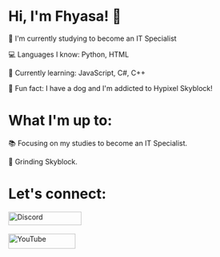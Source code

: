 # Hi, I'm Fhyasa! 👋
🌱 I'm currently studying to become an IT Specialist

💻 Languages I know: Python, HTML

🔧 Currently learning: JavaScript, C#, C++

🐶 Fun fact: I have a dog and I'm addicted to Hypixel Skyblock!

# What I'm up to:
📚 Focusing on my studies to become an IT Specialist.

🚀 Grinding Skyblock.

# Let's connect:
<div>
  <a href="https://discord.com/users/fhyasa">
    <img src="https://cdn.prod.website-files.com/6257adef93867e50d84d30e2/636e0b5061df29d55a92d945_full_logo_blurple_RGB.svg" alt="Discord" width="146" height="27">
  </a>
</div>
<br>
<div>
  <a href="https://www.youtube.com/@Fhyasa">
    <img src="https://www.gstatic.com/youtube/img/branding/youtubelogo/svg/youtubelogo.svg" alt="YouTube" width="134" height="30">
  </a>
</div>
